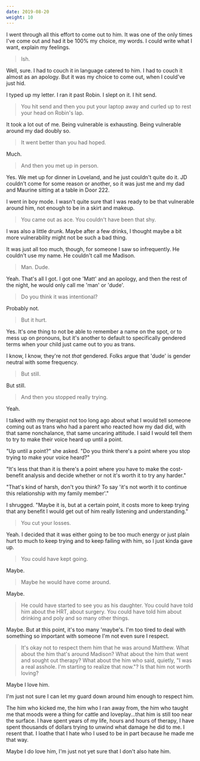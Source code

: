 ```yaml
---
date: 2019-08-20
weight: 10
---
```


I went through all this effort to come out to him. It was one of the only times I've come out and had it be 100% my choice, my words. I could write what I want, explain my feelings.

> Ish.

Well, sure. I had to couch it in language catered to him. I had to couch it almost as an apology. But it was my choice to come out, when I could've just hid.

I typed up my letter. I ran it past Robin. I slept on it. I hit send.

> You hit send and then you put your laptop away and curled up to rest your head on Robin's lap.

It took a lot out of me. Being vulnerable is exhausting. Being vulnerable around my dad doubly so.

> It went better than you had hoped.

Much.

> And then you met up in person.

Yes. We met up for dinner in Loveland, and he just couldn't quite do it. JD couldn't come for some reason or another, so it was just me and my dad and Maurine sitting at a table in Door 222.

I went in boy mode. I wasn't quite sure that I was ready to be that vulnerable around him, not enough to be in a skirt and makeup.

> You came out as ace. You couldn't have been that shy.

I was also a little drunk. Maybe after a few drinks, I thought maybe a bit more vulnerability might not be such a bad thing.

It was just all too much, though, for someone I saw so infrequently. He couldn't use my name. He couldn't call me Madison.

> Man. Dude.

Yeah. That's all I got. I got one 'Matt' and an apology, and then the rest of the night, he would only call me 'man' or 'dude'.

> Do you think it was intentional?

Probably not.

> But it hurt.

Yes. It's one thing to not be able to remember a name on the spot, or to mess up on pronouns, but it's another to default to specifically gendered terms when your child just came out to you as trans.

I know, I know, they're not *that* gendered. Folks argue that 'dude' is gender neutral with some frequency.

> But still.

But still.

> And then you stopped really trying.

Yeah.

I talked with my therapist not too long ago about what I would tell someone coming out as trans who had a parent who reacted how my dad did, with that same nonchalance, that same uncaring attitude. I said I would tell them to try to make their voice heard up until a point.

"Up until a point?" she asked. "Do you think there's a point where you stop trying to make your voice heard?"

"It's less that than it is there's a point where you have to make the cost-benefit analysis and decide whether or not it's worth it to try any harder."

"That's kind of harsh, don't you think? To say 'it's not worth it to continue this relationship with my family member'."

I shrugged. "Maybe it is, but at a certain point, it costs more to keep trying that any benefit I would get out of him really listening and understanding."

> You cut your losses.

Yeah. I decided that it was either going to be too much energy or just plain hurt to much to keep trying and to keep failing with him, so I just kinda gave up.

> You could have kept going.

Maybe.

> Maybe he would have come around.

Maybe.

> He could have started to see you as his daughter. You could have told him about the HRT, about surgery. You could have told him about drinking and poly and so many other things.

Maybe. But at this point, it's too many 'maybe's. I'm too tired to deal with something so important with someone I'm not even sure I respect.

> It's okay not to respect them him that he was around Matthew. What about the him that's around Madison? What about the him that went and sought out therapy? What about the him who said, quietly, "I was a real asshole. I'm starting to realize that now."? Is that him not worth loving?

Maybe I love him.

I'm just not sure I can let my guard down around him enough to respect him.

The him who kicked me, the him who I ran away from, the him who taught me that moods were a thing for cattle and loveplay...that him is still too near the surface. I have spent years of my life, hours and hours of therapy, I have spent thousands of dollars trying to unwind what damage he did to me. I resent that. I loathe that I hate who I used to be in part because he made me that way.

Maybe I do love him, I'm just not yet sure that I don't also hate him.
